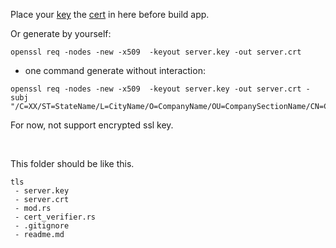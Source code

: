 Place your [key](server.key) the [cert](server.crt) in here before build app.

Or generate by yourself:

```console
openssl req -nodes -new -x509  -keyout server.key -out server.crt
```

- one command generate without interaction:

```console
openssl req -nodes -new -x509  -keyout server.key -out server.crt -subj "/C=XX/ST=StateName/L=CityName/O=CompanyName/OU=CompanySectionName/CN=CommonNameOrHostname"
```

For now, not support encrypted ssl key.

<br/>

This folder should be like this.

```console
tls
 - server.key
 - server.crt
 - mod.rs
 - cert_verifier.rs
 - .gitignore
 - readme.md
```
